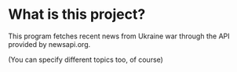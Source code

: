 # What is this project?
This program fetches recent news from Ukraine war through the API provided by newsapi.org.

(You can specify different topics too, of course)

